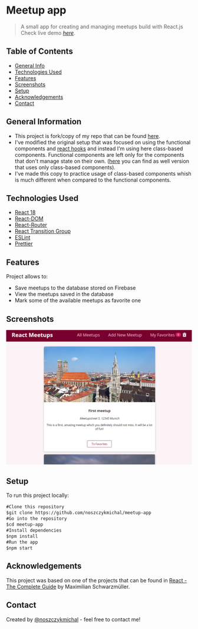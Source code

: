 # Meetup app

> A small app for creating and managing meetups build with React.js  
> Check live demo [_here_](https://meetup-with-class-components.web.app/).

## Table of Contents

- [General Info](#general-information)
- [Technologies Used](#technologies-used)
- [Features](#features)
- [Screenshots](#screenshots)
- [Setup](#setup)
- [Acknowledgements](#acknowledgements)
- [Contact](#contact)

## General Information

- This project is fork/copy of my repo that can be found [here](https://github.com/noszczykmichal/meetup-app).
- I've modified the original setup that was focused on using the functional components and [react hooks](https://reactjs.org/docs/hooks-intro.html) and instead I'm using here class-based components. Functional components are left only for the components that don't manage state on their own. ([here](https://github.com/noszczykmichal/meetup-app__with-class-based-components/commit/0772b58e29ad4a9d3db856ec8ce9702ee64175e3) you can find as well version that uses only class-based components).
- I've made this copy to practice usage of class-based components whish is much different when compared to the functional components.

## Technologies Used

- [React 18](https://reactjs.org/blog/2022/03/29/react-v18.html)
- [React-DOM](https://www.npmjs.com/package/react-dom)
- [React-Router](https://github.com/remix-run/react-router)
- [React Transition Group](https://reactcommunity.org/react-transition-group/)
- [ESLint](https://www.npmjs.com/package/eslint)
- [Prettier](https://www.npmjs.com/package/prettier)

## Features

Project allows to:

- Save meetups to the database stored on Firebase
- View the meetups saved in the database
- Mark some of the available meetups as favorite one

## Screenshots

![Example screenshot](./img/screenshot.png)

## Setup

To run this project locally:

```
#Clone this repository
$git clone https://github.com/noszczykmichal/meetup-app
#Go into the repository
$cd meetup-app
#Install dependencies
$npm install
#Run the app
$npm start
```

## Acknowledgements

This project was based on one of the projects that can be found in [React - The Complete Guide](https://www.udemy.com/course/react-the-complete-guide-incl-redux/) by Maximilian Schwarzmüller.

## Contact

Created by [@noszczykmichal](https://noszczykmichal.github.io/portfolio/index.html#contact) - feel free to contact me!
